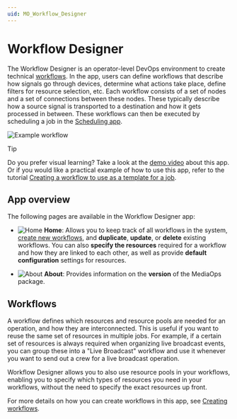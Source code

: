 ```yaml
---
uid: MO_Workflow_Designer
---
```


# Workflow Designer

The Workflow Designer is an operator-level DevOps environment to create technical [workflows](#workflows). In the app, users can define workflows that describe how signals go through devices, determine what actions take place, define filters for resource selection, etc. Each workflow consists of a set of nodes and a set of connections between these nodes. These typically describe how a source signal is transported to a destination and how it gets processed in between. These workflows can then be executed by scheduling a job in the [Scheduling app](xref:MO_Scheduling).

![Example workflow](~/solutions/images/WFD_Example_WF.png)

> [!TIP]
> Do you prefer visual learning? Take a look at the [demo video](https://www.youtube.com/watch?v=DR1ObA8F0m0) about this app. Or if you would like a practical example of how to use this app, refer to the tutorial [Creating a workflow to use as a template for a job](xref:Tutorial_MediaOps_Workflow_Designer_Intro).

## App overview

The following pages are available in the Workflow Designer app:

- ![Home](~/solutions/images/WD_Home.png) **Home**: Allows you to keep track of all workflows in the system, [create new workflows](xref:WFD_Creating_Workflows), and **duplicate**, **update**, or **delete** existing workflows. You can also **specify the resources** required for a workflow and how they are linked to each other, as well as provide **default configuration** settings for resources.

- ![About](~/solutions/images/WD_About.png) **About**: Provides information on the **version** of the MediaOps package.

<!-- TODO: Add more info on how to delete workflows and configure default configuration settings (or if the latter refers to the "Configure Node" option mentioned on WFD_Creating_Workflows, clarify this) -->

## Workflows

A workflow defines which resources and resource pools are needed for an operation, and how they are interconnected. This is useful if you want to reuse the same set of resources in multiple jobs. For example, if a certain set of resources is always required when organizing live broadcast events, you can group these into a "Live Broadcast" workflow and use it whenever you want to send out a crew for a live broadcast operation.

Workflow Designer allows you to also use resource pools in your workflows, enabling you to specify which types of resources you need in your workflows, without the need to specify the exact resources up front.

For more details on how you can create workflows in this app, see [Creating workflows](xref:WFD_Creating_Workflows).
